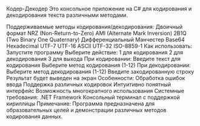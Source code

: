 Кодер-Декодер
Это консольное приложение на C# для кодирования и декодирования текста различными методами.

Поддерживаемые методы кодирования/декодирования:
Двоичный формат
NRZ (Non-Return-to-Zero)
AMI (Alternate Mark Inversion)
2B1Q (Two Binary One Quaternary)
Дифференциальный Манчестер
Base64
Hexadecimal
UTF-7
UTF-16
ASCII
UTF-32
ISO-8859-1
Как использовать:
Запустите программу
Выберите действие:
1 для кодирования
2 для декодирования
3 для выхода
При кодировании:
Введите текст для кодирования
Выберите метод кодирования (1-12)
При декодировании:
Выберите метод декодирования (1-12)
Введите закодированную строку
Результат будет выведен на экран
Особенности:
Обработка ошибок ввода
Поддержка различных кодировок
Интуитивно понятный интерфейс
Возможность многократного использования
Системные требования:
.NET Framework
Консольный терминал с поддержкой кириллицы
Примечание:
Программа предназначена для образовательных целей и демонстрации различных методов кодирования данных.


